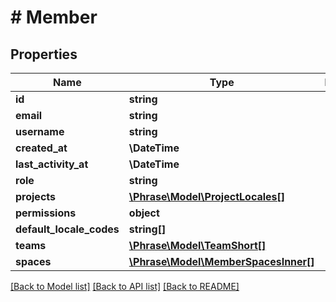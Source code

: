 # # Member

## Properties

Name | Type | Description | Notes
------------ | ------------- | ------------- | -------------
**id** | **string** |  | [optional] 
**email** | **string** |  | [optional] 
**username** | **string** |  | [optional] 
**created_at** | **\DateTime** |  | [optional] 
**last_activity_at** | **\DateTime** |  | [optional] 
**role** | **string** |  | [optional] 
**projects** | [**\Phrase\Model\ProjectLocales[]**](ProjectLocales.md) |  | [optional] 
**permissions** | **object** |  | [optional] 
**default_locale_codes** | **string[]** |  | [optional] 
**teams** | [**\Phrase\Model\TeamShort[]**](TeamShort.md) |  | [optional] 
**spaces** | [**\Phrase\Model\MemberSpacesInner[]**](MemberSpacesInner.md) |  | [optional] 

[[Back to Model list]](../../README.md#documentation-for-models) [[Back to API list]](../../README.md#documentation-for-api-endpoints) [[Back to README]](../../README.md)


